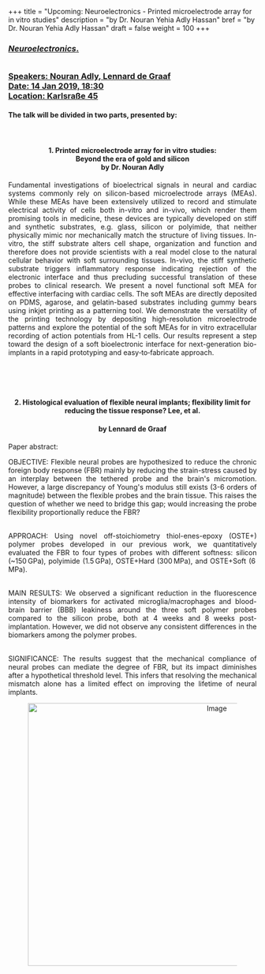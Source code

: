 +++
title = "Upcoming: Neuroelectronics - Printed microelectrode array for in vitro studies"
description = "by Dr. Nouran Yehia Adly Hassan"
bref = "by Dr. Nouran Yehia Adly Hassan"
draft = false
weight = 100
+++

<h3 class="section-head" id="h-get-started"><a href="#h-get-started">
<i>Neuroelectronics</i>.
<br> <br>

Speakers: Nouran Adly, Lennard de Graaf <br>
Date: 14 Jan 2019, 18:30 <br>
Location: Karlsraße 45 <br>
</a></h3>

<p><h4>
The talk will be divided in two parts, presented by: <br></h4><br>

<h4><center>1. Printed microelectrode array for in vitro studies:<br>
Beyond the era of gold and silicon<br>
by Dr. Nouran Adly</h4></center>

<div style="text-align: justify">Fundamental investigations of bioelectrical signals in neural and cardiac systems commonly rely on silicon-based microelectrode arrays (MEAs). While these MEAs have been extensively utilized to record and stimulate electrical activity of cells both in-vitro and in-vivo, which render them promising tools in medicine, these devices are typically developed on stiff and synthetic substrates, e.g. glass, silicon or polyimide, that neither physically mimic nor mechanically match the structure of living tissues. In-vitro, the stiff substrate alters cell shape, organization and function and therefore does not provide scientists with a real model close to the natural cellular behavior with soft surrounding tissues. In-vivo, the stiff synthetic substrate triggers inflammatory response indicating rejection of the electronic interface and thus precluding successful translation of these probes to clinical research. We present a novel functional soft MEA for effective interfacing with cardiac cells. The soft MEAs are directly deposited on PDMS, agarose, and gelatin-based substrates including gummy bears using inkjet printing as a patterning tool. We demonstrate the versatility of the printing technology by depositing high-resolution microelectrode patterns and explore the potential of the soft MEAs for in vitro extracellular recording of action potentials from HL-1 cells. Our results represent a step toward the design of a soft bioelectronic interface for next-generation bio-implants in a rapid prototyping and easy‐to‐fabricate approach.<br><br></div>

<br><br>
<center><h4>2. Histological evaluation of flexible neural implants; flexibility limit for reducing the tissue response? Lee, et al. <br> </h4>
<h4>by Lennard de Graaf<br> </h4></center>

Paper abstract:<br>

<div style="text-align: justify">OBJECTIVE:
Flexible neural probes are hypothesized to reduce the chronic foreign body response (FBR) mainly by reducing the strain-stress caused by an interplay between the tethered probe and the brain's micromotion. However, a large discrepancy of Young's modulus still exists (3-6 orders of magnitude) between the flexible probes and the brain tissue. This raises the question of whether we need to bridge this gap; would increasing the probe flexibility proportionally reduce the FBR?<br><br>

APPROACH: Using novel off-stoichiometry thiol-enes-epoxy (OSTE+) polymer probes developed in our previous work, we quantitatively evaluated the FBR to four types of probes with different softness: silicon (~150 GPa), polyimide (1.5 GPa), OSTE+Hard (300 MPa), and OSTE+Soft (6 MPa). <br><br>

MAIN RESULTS: We observed a significant reduction in the fluorescence intensity of biomarkers for activated microglia/macrophages and blood-brain barrier (BBB) leakiness around the three soft polymer probes compared to the silicon probe, both at 4 weeks and 8 weeks post-implantation. However, we did not observe any consistent differences in the biomarkers among the polymer probes.<br><br>

SIGNIFICANCE: The results suggest that the mechanical compliance of neural probes can mediate the degree of FBR, but its impact diminishes after a hypothetical threshold level. This infers that resolving the mechanical mismatch alone has a limited effect on improving the lifetime of neural implants.
</div>

<figure>
  <p align="center">        
  <img alt="Image" height="533" src="/img/neuroelectronics.png" width="750">
    </p>
</figure>

</p>
